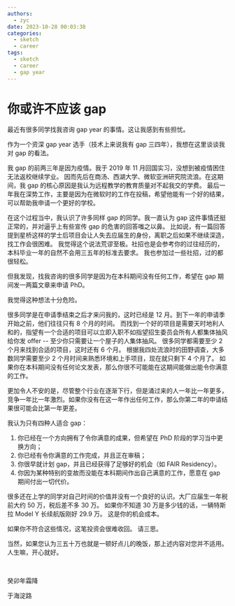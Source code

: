 ```yaml
---
authors:
  - zyc
date: 2023-10-28 00:03:38
categories:
  - sketch
  - career
tags:
  - sketch
  - career
  - gap year
---
```


# 你或许不应该 gap

最近有很多同学找我咨询 gap year 的事情。这让我感到有些担忧。

作为一个资深 gap year 选手（技术上来说我有 gap 三四年），我想在这里谈谈我对 gap 的看法。

我 gap 的前两三年是因为疫情。我于 2019 年 11 月回国实习，没想到被疫情困住无法返校继续学业。
因而先后在商汤、西湖大学、微软亚洲研究院流浪。在这期间，我 gap 的核心原因是我认为远程教学的教育质量对不起我交的学费。
最后一年我在深势工作，主要是因为在微软时的工作在投稿，希望他能有一个好的结果，可以帮助我申请一个更好的学校。

在这个过程当中，我认识了许多同样 gap 的同学。我一直认为 gap 这件事情还挺正常的，并对逼乎上有些宣传 gap 的危害的回答嗤之以鼻。
比如说，有一篇回答提到星桥这样的学士后项目会让人失去应届生的身份，离职之后如果不继续深造，找工作会很困难。
我觉得这个说法荒谬至极。社招也是会参考你的过往经历的，本科毕业一年的自然不会用三五年的标准去要求。
我也参加过一些社招，过的都很轻松。

但我发现，找我咨询的很多同学是因为在本科期间没有任何工作，希望在 gap 期间发一两篇文章来申请 PhD。

我觉得这种想法十分危险。

很多同学是在申请季结束之后才来问我的，这时已经是 12 月。到下一年的申请季开始之前，他们往往只有 8 个月的时间。
而找到一个好的项目是需要天时地利人和的，指望有一个合适的项目可以立即入职不如指望招生委员会所有人都集体抽风给你发 offer -- 至少你只需要让一个屋子的人集体抽风。
很多同学都需要至少 2 个月来找到合适的项目，这时还有 6 个月。
根据我四处流浪时的田野调查，大多数同学需要至少 2 个月时间来熟悉环境和上手项目，现在就只剩下 4 个月了。
如果你在本科期间没有任何论文发表，那么你很不可能能在这期间能做出能令你满意的工作。

更加令人不安的是，尽管整个行业在逐渐下行，但是涌过来的人一年比一年更多，竞争一年比一年激烈。如果你没有在这一年作出任何工作，那么你第二年的申请结果很可能会比第一年更差。

我认为只有四种人适合 gap：

1. 你已经在一个方向拥有了令你满意的成果，但希望在 PhD 阶段的学习当中更换方向；
2. 你已经有令你满意的工作完成，并且正在审稿；
3. 你很早就计划 gap，并且已经获得了足够好的机会（如 FAIR Residency）。
4. 你因为某种特别的变故而没能在本科期间作出自己满意的工作，愿意在 gap 期间付出一切代价。

很多还在上学的同学对自己时间的价值并没有一个良好的认识。大厂应届生一年税前大约 50 万，税后差不多 30 万。
如果你不知道 30 万是多少钱的话，一辆特斯拉 Model Y 长续航版刚好 29.9 万。
这是你的机会成本。

如果你不符合这些情况，这笔投资会很难收回。
请三思。

当然，如果您认为三五十万也就是一顿好点儿的晚饭，那上述内容对您并不适用。
人生嘛，开心就好。

</br>

癸卯年霜降

于海淀路
